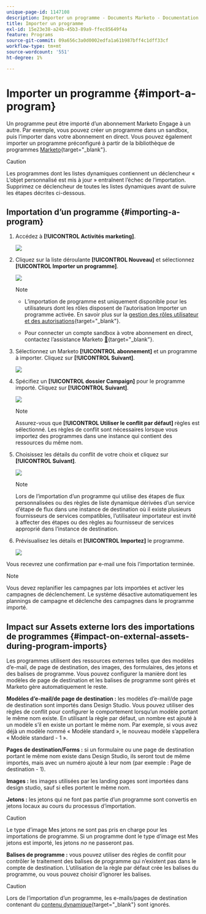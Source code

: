 ```yaml
---
unique-page-id: 1147108
description: Importer un programme - Documents Marketo - Documentation du produit
title: Importer un programme
exl-id: 15e23e38-a24b-45b3-89a9-ffec85649f4a
feature: Programs
source-git-commit: 09a656c3a0d0002edfa1a61b987bff4c1dff33cf
workflow-type: tm+mt
source-wordcount: '551'
ht-degree: 1%

---
```


# Importer un programme {#import-a-program}

Un programme peut être importé d’un abonnement Marketo Engage à un autre. Par exemple, vous pouvez créer un programme dans un sandbox, puis l’importer dans votre abonnement en direct. Vous pouvez également importer un programme préconfiguré à partir de la bibliothèque de programmes [Marketo](/help/marketo/product-docs/core-marketo-concepts/programs/program-library/program-import-library-overview.md){target="_blank"}.

>[!CAUTION]
>
>Les programmes dont les listes dynamiques contiennent un déclencheur « L’objet personnalisé est mis à jour » entraînent l’échec de l’importation. Supprimez ce déclencheur de toutes les listes dynamiques avant de suivre les étapes décrites ci-dessous.

## Importation d’un programme {#importing-a-program}

1. Accédez à **[!UICONTROL Activités marketing]**.

   ![](assets/import-a-program-1.png)

1. Cliquez sur la liste déroulante **[!UICONTROL Nouveau]** et sélectionnez **[!UICONTROL Importer un programme]**.

   ![](assets/import-a-program-2.png)

   >[!NOTE]
   >
   >* L’importation de programme est uniquement disponible pour les utilisateurs dont les rôles disposent de l’autorisation Importer un programme activée. En savoir plus sur la [gestion des rôles utilisateur et des autorisations](/help/marketo/product-docs/administration/users-and-roles/managing-user-roles-and-permissions.md){target="_blank"}.
   >
   >* Pour connecter un compte sandbox à votre abonnement en direct, contactez l’assistance Marketo [&#128279;](https://nation.marketo.com/t5/Support/ct-p/Support){target="_blank"}.

1. Sélectionnez un Marketo **[!UICONTROL abonnement]** et un programme à importer. Cliquez sur **[!UICONTROL Suivant]**.

   ![](assets/import-a-program-3.png)

1. Spécifiez un **[!UICONTROL dossier Campaign]** pour le programme importé. Cliquez sur **[!UICONTROL Suivant]**.

   ![](assets/import-a-program-4.png)

   >[!NOTE]
   >
   >Assurez-vous que **[!UICONTROL Utiliser le conflit par défaut]** règles est sélectionné. Les règles de conflit sont nécessaires lorsque vous importez des programmes dans une instance qui contient des ressources du même nom.

1. Choisissez les détails du conflit de votre choix et cliquez sur **[!UICONTROL Suivant]**.

   ![](assets/import-a-program-5.png)

   >[!NOTE]
   >
   >Lors de l’importation d’un programme qui utilise des étapes de flux personnalisées ou des règles de liste dynamique dérivées d’un service d’étape de flux dans une instance de destination où il existe plusieurs fournisseurs de services compatibles, l’utilisateur importateur est invité à affecter des étapes ou des règles au fournisseur de services approprié dans l’instance de destination.

1. Prévisualisez les détails et **[!UICONTROL Importez]** le programme.

   ![](assets/import-a-program-6.png)

Vous recevrez une confirmation par e-mail une fois l’importation terminée.

>[!NOTE]
>
>Vous devez replanifier les campagnes par lots importées et activer les campagnes de déclenchement. Le système désactive automatiquement les plannings de campagne et déclenche des campagnes dans le programme importé.

## Impact sur Assets externe lors des importations de programmes {#impact-on-external-assets-during-program-imports}

Les programmes utilisent des ressources externes telles que des modèles d’e-mail, de page de destination, des images, des formulaires, des jetons et des balises de programme. Vous pouvez configurer la manière dont les modèles de page de destination et les balises de programme sont gérés et Marketo gère automatiquement le reste.

**Modèles d’e-mail/de page de destination :** les modèles d’e-mail/de page de destination sont importés dans Design Studio. Vous pouvez utiliser des règles de conflit pour configurer le comportement lorsqu’un modèle portant le même nom existe. En utilisant la règle par défaut, un nombre est ajouté à un modèle s’il en existe un portant le même nom. Par exemple, si vous avez déjà un modèle nommé « Modèle standard », le nouveau modèle s’appellera « Modèle standard - 1 ».

**Pages de destination/Forms :** si un formulaire ou une page de destination portant le même nom existe dans Design Studio, ils seront tout de même importés, mais avec un numéro ajouté à leur nom (par exemple : Page de destination - 1).

**Images :** les images utilisées par les landing pages sont importées dans design studio, sauf si elles portent le même nom.

**Jetons :** les jetons qui ne font pas partie d’un programme sont convertis en jetons locaux au cours du processus d’importation.

>[!CAUTION]
>
>Le type d’image Mes jetons ne sont pas pris en charge pour les importations de programme. Si un programme dont le type d’image est Mes jetons est importé, les jetons _no_ ne passeront pas.

**Balises de programme :** vous pouvez utiliser des règles de conflit pour contrôler le traitement des balises de programme qui n’existent pas dans le compte de destination. L’utilisation de la règle par défaut crée les balises du programme, ou vous pouvez choisir d’ignorer les balises.

>[!CAUTION]
>
>Lors de l’importation d’un programme, les e-mails/pages de destination contenant du [contenu dynamique](/help/marketo/product-docs/personalization/segmentation-and-snippets/segmentation/understanding-dynamic-content.md){target="_blank"} sont ignorés.
